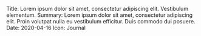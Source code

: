 Title:          Lorem ipsum dolor sit amet, consectetur adipiscing elit. Vestibulum elementum.
Summary:        Lorem ipsum dolor sit amet, consectetur adipiscing elit. Proin volutpat nulla eu vestibulum efficitur. Duis commodo dui posuere.
Date:           2020-04-16
Icon:           Journal
